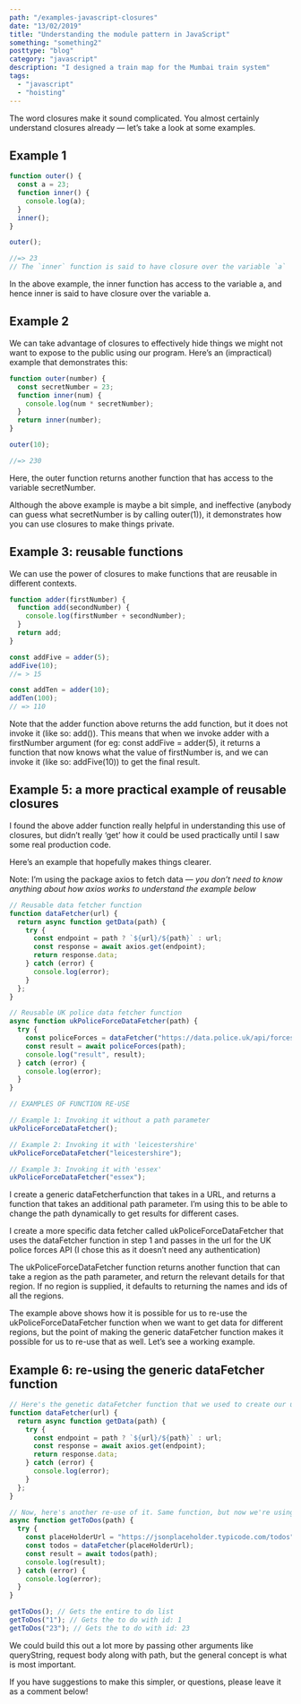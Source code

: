 ```yaml
---
path: "/examples-javascript-closures"
date: "13/02/2019"
title: "Understanding the module pattern in JavaScript"
something: "something2"
posttype: "blog"
category: "javascript"
description: "I designed a train map for the Mumbai train system"
tags:
  - "javascript"
  - "hoisting"
---
```


The word closures make it sound complicated. You almost certainly understand closures already — let’s take a look at some examples.

## Example 1

```javascript
function outer() {
  const a = 23;
  function inner() {
    console.log(a);
  }
  inner();
}

outer();

//=> 23
// The `inner` function is said to have closure over the variable `a`
```

In the above example, the inner function has access to the variable a, and hence inner is said to have closure over the variable a.

## Example 2

We can take advantage of closures to effectively hide things we might not want to expose to the public using our program.
Here’s an (impractical) example that demonstrates this:

```javascript
function outer(number) {
  const secretNumber = 23;
  function inner(num) {
    console.log(num * secretNumber);
  }
  return inner(number);
}

outer(10);

//=> 230
```

Here, the outer function returns another function that has access to the variable secretNumber.

Although the above example is maybe a bit simple, and ineffective (anybody can guess what secretNumber is by calling outer(1)), it demonstrates how you can use closures to make things private.

## Example 3: reusable functions

We can use the power of closures to make functions that are reusable in different contexts.

```javascript
function adder(firstNumber) {
  function add(secondNumber) {
    console.log(firstNumber + secondNumber);
  }
  return add;
}

const addFive = adder(5);
addFive(10);
//= > 15

const addTen = adder(10);
addTen(100);
// => 110
```

Note that the adder function above returns the add function, but it does not invoke it (like so: add()). This means that when we invoke adder with a firstNumber argument (for eg: const addFive = adder(5), it returns a function that now knows what the value of firstNumber is, and we can invoke it (like so: addFive(10)) to get the final result.

## Example 5: a more practical example of reusable closures

I found the above adder function really helpful in understanding this use of closures, but didn’t really ‘get’ how it could be used practically until I saw some real production code.

Here’s an example that hopefully makes things clearer.

Note: I’m using the package axios to fetch data — _you don’t need to know anything about how axios works to understand the example below_

```javascript
// Reusable data fetcher function
function dataFetcher(url) {
  return async function getData(path) {
    try {
      const endpoint = path ? `${url}/${path}` : url;
      const response = await axios.get(endpoint);
      return response.data;
    } catch (error) {
      console.log(error);
    }
  };
}

// Reusable UK police data fetcher function
async function ukPoliceForceDataFetcher(path) {
  try {
    const policeForces = dataFetcher("https://data.police.uk/api/forces");
    const result = await policeForces(path);
    console.log("result", result);
  } catch (error) {
    console.log(error);
  }
}

// EXAMPLES OF FUNCTION RE-USE

// Example 1: Invoking it without a path parameter
ukPoliceForceDataFetcher();

// Example 2: Invoking it with 'leicestershire'
ukPoliceForceDataFetcher("leicestershire");

// Example 3: Invoking it with 'essex'
ukPoliceForceDataFetcher("essex");
```

I create a generic dataFetcherfunction that takes in a URL, and returns a function that takes an additional path parameter. I’m using this to be able to change the path dynamically to get results for different cases.

I create a more specific data fetcher called ukPoliceForceDataFetcher that uses the dataFetcher function in step 1 and passes in the url for the UK police forces API (I chose this as it doesn’t need any authentication)

The ukPoliceForceDataFetcher function returns another function that can take a region as the path parameter, and return the relevant details for that region. If no region is supplied, it defaults to returning the names and ids of all the regions.

The example above shows how it is possible for us to re-use the ukPoliceForceDataFetcher function when we want to get data for different regions, but the point of making the generic dataFetcher function makes it possible for us to re-use that as well. Let’s see a working example.

## Example 6: re-using the generic dataFetcher function

```javascript
// Here's the genetic dataFetcher function that we used to create our ukPoliceDataFetcher above
function dataFetcher(url) {
  return async function getData(path) {
    try {
      const endpoint = path ? `${url}/${path}` : url;
      const response = await axios.get(endpoint);
      return response.data;
    } catch (error) {
      console.log(error);
    }
  };
}

// Now, here's another re-use of it. Same function, but now we're using the https://jsonplaceholder.typicode.com/todos API.
async function getToDos(path) {
  try {
    const placeHolderUrl = "https://jsonplaceholder.typicode.com/todos";
    const todos = dataFetcher(placeHolderUrl);
    const result = await todos(path);
    console.log(result);
  } catch (error) {
    console.log(error);
  }
}

getToDos(); // Gets the entire to do list
getToDos("1"); // Gets the to do with id: 1
getToDos("23"); // Gets the to do with id: 23
```

We could build this out a lot more by passing other arguments like queryString, request body along with path, but the general concept is what is most important.

If you have suggestions to make this simpler, or questions, please leave it as a comment below!
